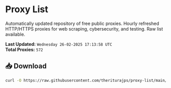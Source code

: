 # Proxy List

Automatically updated repository of free public proxies. Hourly refreshed HTTP/HTTPS proxies for web scraping, cybersecurity, and testing. Raw list available.

**Last Updated:** `Wednesday 26-02-2025 17:13:58 UTC`  
**Total Proxies:** `572`

## 📥 Download
```bash
curl -O https://raw.githubusercontent.com/theriturajps/proxy-list/main/proxies.txt
